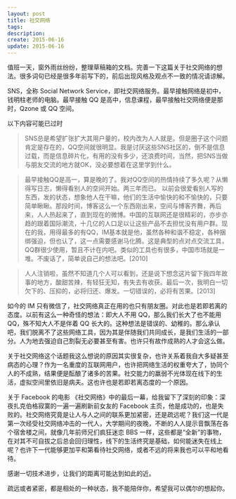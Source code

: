 ```yaml
---
layout: post
title: 社交网络
tags: 
description: 
create: 2015-06-16
update: 2015-06-16
---
```


值班一天，窗外雨丝纷纷，整理草稿箱的文档。完善一下这篇关于社交网络的想法。很多词句已经是很多年前写下的，前后出现风格及观点不一致的情况请谅解。

SNS，全称 Social Network Service，即社交网络服务。最早接触网络是初中，钱明柱老师的电脑。最早接触 QQ 是高中，信息课程，最早接触社交网络便是那时，Qzone 或 QQ 空间。

以下内容可能已过时

>SNS总是希望扩张扩大其用户量的，校内改为人人就是。但是圈子这个问题肯定是存在的，QQ空间就很明显。我是讨厌这些SNS社区的，倒不是信息过载，而是信息碎片化，有用的没有多少，还浪费时间，当然，把SNS当做与朋友交流的地方就OK，没必要想着在这里学到什么。

>最早接触QQ是高一，算是晚的了。我对QQ空间的热情持续了多久呢？从懒得写日志，懒得看别人的空间开始。两三年而已。
以前会很爱看别人写的东西，发的状态，想象他人在干嘛，他们的生活中愉快的和不愉快的，只要简单瞅瞅。那段时间，博客这么一个东西刚出来，空间与博客齐舞，再后来，人人热起来了，直到现在的微博。中国的互联网还是很精彩的，亦步亦趋的跟着国际潮流，十几亿的人口足以让这些产品不去担忧没有用户群。现在的我，用得最多的有QQ，IM基本就是他，虽然各种和谐不稳定，各种捆绑强迫，但也认了，这一点需要感谢马化腾。这是典型的点对点交流工具，QQ群很少使用，暂且不计在内吧。类似的工具也有很多，中国市场就是一堆。不废话了，简单说自己的想法吧。[2010]

>人人注销啦，虽然不知道几个人可以看到，还是说下想念这片留下我四年故事的地方，酸甜苦辣，有轻狂无知，有失去有收获。最后一次，我明白一切欠下的、压抑的，必将归还、爆发。一切错误的，必将有苦果。[2013]

如今的 IM 只有微信了，社交网络真正在用的也只有朋友圈。对此也是若即若离的态度。以前有这么一种奇怪的想法：即大人不用 QQ，那么我们长大了也不能用 QQ，殊不知大人不是伴着 QQ 长大的。这种想法是错误的、幼稚的。那么承认吧，我们脱离不了这些网络工具，因为其是伴随我们共同成长，是我们生活的一部分。人为地去强迫自己割裂无必要甚至有害。也许只有故作成熟的人才会这么做。

关于社交网络这个话题我这么想说的原因其实很复杂，也许关系着我自大多疑甚至病态的心理？作为一名重度的互联网用户，也许把网络生活的权重夸大了，协同个人的不成熟，结果便是酝酿了诸多的苦果。社交能力的羸弱不光体现在线下的生活，虚拟空间里依旧是病夫。这也许也是若即若离态度的一个原因。

关于 Facebook 的电影 《社交网络》中的最后一幕，给我留下了深刻的印象：深夜扎克伯格寂寞的一遍一遍刷新前女友的 Facebook 主页，他是成功的，也是失败的。社交网络究竟是让人与人之间的联系更加紧密，还是疏远呢？我们这一代是第一次经受社交网络冲击的一代人，大学期间的夜晚，不断的人人提示音飘荡在各个宿舍楼之间，就像几年前师兄们疯狂迷恋 BBS 一样，这些都是“全新”的事物，在对其不可自拔之后总会回归理性，线下的生活终究是基础，如何能迷失在线上呢？也许下一代能够更加平和第看待社交网络，或者不远的将来我也可以平和地看待。

感谢一切技术进步，让我们的距离可能达到如此的近。

疏远或者紧密，都是相处的一种状态，我不能陪伴你，希望我可以偶尔的想起你。
